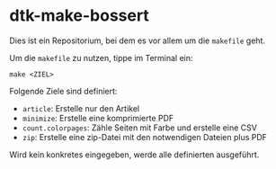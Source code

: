 dtk-make-bossert
===

Dies ist ein Repositorium, bei dem es vor allem um die `makefile` geht.

Um die `makefile` zu nutzen, tippe im Terminal ein:

```
make <ZIEL>
```

Folgende Ziele sind definiert:

- `article`: Erstelle nur den Artikel
- `minimize`: Erstelle eine komprimierte PDF
- `count.colorpages`: Zähle Seiten mit Farbe und erstelle eine CSV
- `zip`: Erstelle eine zip-Datei mit den notwendigen Dateien plus PDF

Wird kein konkretes <ZIEL> eingegeben, werde alle definierten <ZIELE> ausgeführt.
